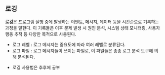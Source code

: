 ## 로깅
**로깅**은 프로그램 실행 중에 발생하는 이벤트, 메시지, 데이터 등을 시간순으로 기록하는 과정을 말한다. 이 기록들은 이후 문제 발생 시 원인 분석, 시스템 상태 모니터링, 사용자 행동 추적 등 다양한 목적으로 사용된다.

- 로그 레벨 : 로그 메시지는 중요도에 따라 여러 레벨로 분류된다.
- 로그 파일 : 로그 메시지들이 쓰이는 파일로, 이 파일들은 종종 로그 분석 도구에 의해 분석된다. 

* 로깅 사용법은 추후에 공부 